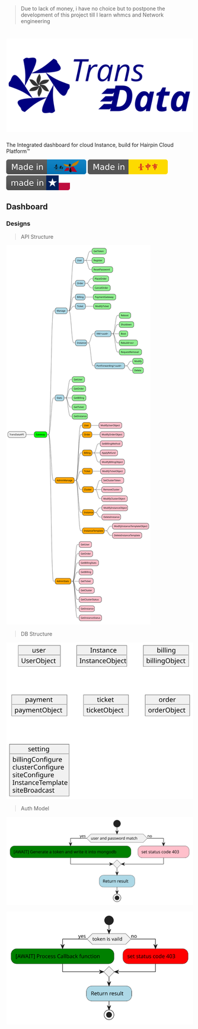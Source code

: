 > Due to lack of money, i have no choice but to postpone the development of this project till I learn whmcs and Network engineering

# ![logo](https://raw.githubusercontent.com/CaliNetwork/TransData/main/artworks/logo.svg)

The Integrated dashboard for cloud Instance, build for Hairpin Cloud
Platform™

![MadeinTainan](https://raw.githubusercontent.com/CaliNetwork/TransData/main/documents/MITN.svg)
![MadeinTaiChung](https://raw.githubusercontent.com/CaliNetwork/TransData/main/documents/MITC.svg)
![MadeinTX](https://raw.githubusercontent.com/CaliNetwork/TransData/main/documents/MITX.svg)

## Dashboard
### Designs

> API Structure

![api](https://raw.githubusercontent.com/CaliNetwork/TransData/main/documents/api.svg)

> DB Structure

![db](https://raw.githubusercontent.com/CaliNetwork/TransData/main/documents/db.svg)

> Auth Model

![auth1](https://raw.githubusercontent.com/CaliNetwork/TransData/main/documents/auth1.svg)

![auth2](https://raw.githubusercontent.com/CaliNetwork/TransData/main/documents/auth2.svg)
